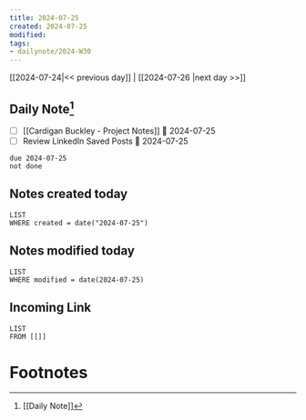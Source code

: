 ```yaml
---
title: 2024-07-25
created: 2024-07-25
modified: 
tags: 
- dailynote/2024-W30
---
```


[[2024-07-24|<< previous day]] | [[2024-07-26 |next day >>]]

## Daily Note[^1]
- [ ] [[Cardigan Buckley - Project Notes]] 📅 2024-07-25 
- [ ] Review LinkedIn Saved Posts 📅 2024-07-25
```tasks
due 2024-07-25
not done
```
## Notes created today
```dataview
LIST
WHERE created = date("2024-07-25")
```
## Notes modified today
```dataview
LIST
WHERE modified = date(2024-07-25)
```
## Incoming Link
```dataview
LIST
FROM [[]]
```
# Footnotes

[^1]: [[Daily Note]]